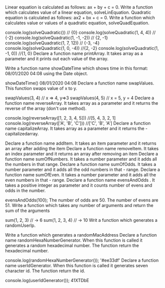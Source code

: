 Linear equation is calculated as follows: ax + by + c = 0. Write a function which calculates value of a linear equation, solveLinEquation.
Quadratic equation is calculated as follows: ax2 + bx + c = 0. Write a function which calculates value or values of a quadratic equation, solveQuadEquation.


console.log(solveQuadratic()) // {0}
console.log(solveQuadratic(1, 4, 4)) // {-2}
console.log(solveQuadratic(1, -1, -2)) // {2, -1}
console.log(solveQuadratic(1, 7, 12)) // {-3, -4}
console.log(solveQuadratic(1, 0, -4)) //{2, -2}
console.log(solveQuadratic(1, -1, 0)) //{1, 0}
Declare a function name printArray. It takes array as a parameter and it prints out each value of the array.

Write a function name showDateTime which shows time in this format: 08/01/2020 04:08 using the Date object.


showDateTime()
08/01/2020 04:08
Declare a function name swapValues. This function swaps value of x to y.


swapValues(3, 4) // x => 4, y=>3
swapValues(4, 5) // x = 5, y = 4
Declare a function name reverseArray. It takes array as a parameter and it returns the reverse of the array (don't use method).


console.log(reverseArray([1, 2, 3, 4, 5]))
//[5, 4, 3, 2, 1]
console.log(reverseArray(['A', 'B', 'C']))
//['C', 'B', 'A']
Declare a function name capitalizeArray. It takes array as a parameter and it returns the - capitalizedarray.

Declare a function name addItem. It takes an item parameter and it returns an array after adding the item
Declare a function name removeItem. It takes an index parameter and it returns an array after removing an item
Declare a function name sumOfNumbers. It takes a number parameter and it adds all the numbers in that range.
Declare a function name sumOfOdds. It takes a number parameter and it adds all the odd numbers in that - range.
Declare a function name sumOfEven. It takes a number parameter and it adds all the even numbers in that - range.
Declare a function name evensAndOdds . It takes a positive integer as parameter and it counts number of evens and odds in the number.


evensAndOdds(100);
The number of odds are 50.
The number of evens are 51.
Write a function which takes any number of arguments and return the sum of the arguments


sum(1, 2, 3) // -> 6
sum(1, 2, 3, 4) // -> 10
Writ a function which generates a randomUserIp.

Write a function which generates a randomMacAddress
Declare a function name randomHexaNumberGenerator. When this function is called it generates a random hexadecimal number. The function return the hexadecimal number.


console.log(randomHexaNumberGenerator());
'#ee33df'
Declare a function name userIdGenerator. When this function is called it generates seven character id. The function return the id.


console.log(userIdGenerator());
41XTDbE